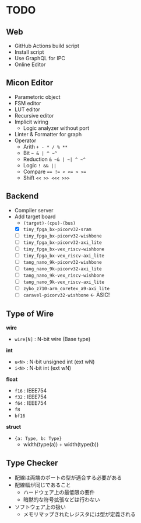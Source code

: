 # TODO

## Web

- GitHub Actions build script
- Install script
- Use GraphQL for IPC
- Online Editor

## Micon Editor

- Parametoric object
- FSM editor
- LUT editor
- Recursive editor
- Implicit wiring
  - Logic analyzer without port
- Linter & Formatter for graph 
- Operator
  - Arith `+ - * / % **`
  - Bit `~ & | ^ ~^`
  - Reduction `& ~& | ~| ^ ~^`
  - Logic `! && ||`
  - Compare `== != < <= > >=`
  - Shift `<< >> <<< >>>`

## Backend

- Compiler server
- Add target board
  - `(target)-(cpu)-(bus)`
  - [x] `tiny_fpga_bx-picorv32-sram`
  - [ ] `tiny_fpga_bx-picorv32-wishbone`
  - [ ] `tiny_fpga_bx-picorv32-axi_lite`
  - [ ] `tiny_fpga_bx-vex_riscv-wishbone`
  - [ ] `tiny_fpga_bx-vex_riscv-axi_lite`
  - [ ] `tang_nano_9k-picorv32-wishbone`
  - [ ] `tang_nano_9k-picorv32-axi_lite`
  - [ ] `tang_nano_9k-vex_riscv-wishbone`
  - [ ] `tang_nano_9k-vex_riscv-axi_lite`
  - [ ] `zybo_z710-arm_coretex_a9-axi_lite`
  - [ ] `caravel-picorv32-wishbone` ← ASIC!

## Type of Wire

**wire**

- `wire[N]` : N-bit wire (Base type)

**int**

- `u<N>` : N-bit unsigned int (ext wN)
- `i<N>` : N-bit int (ext wN)

**float**

- `f16` : IEEE754
- `f32` : IEEE754
- `f64` : IEEE754
- `f8`
- `bf16`
    
**struct**

- `{a: Type, b: Type}`
  - width(type(a)) + width(type(b))

## Type Checker

- 配線は両端のポートの型が適合する必要がある
- 配線幅が同じであること
  - ハードウェア上の最低限の要件
  - 暗黙的な符号拡張などは行わない
- ソフトウェア上の扱い
  - メモリマップされたレジスタには型が定義される
